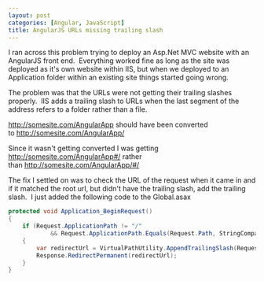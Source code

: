 ```yaml
---
layout: post
categories: [Angular, JavaScript]
title: AngularJS URLs missing trailing slash
---
```

I ran across this problem trying to deploy an Asp.Net MVC website with an AngularJS front end. &nbsp;Everything worked fine as long as the site was deployed as it's own website within IIS, but when we deployed to an Application folder within an existing site things started going wrong.

The problem was that the URLs were not getting their trailing slashes properly. &nbsp;IIS adds a trailing slash&nbsp;to URLs when the last segment of the address refers to a folder rather than a file.
<!--more-->

<a href="http://somesite.com/AngularApp">http://somesite.com/AngularApp</a> should have been converted to&nbsp;<a href="http://somesite.com/AngularApp/">http://somesite.com/AngularApp/</a>

Since it wasn't getting converted I was getting <a href="http://somesite.com/AngularApp#/">http://somesite.com/AngularApp#/</a> rather than&nbsp;<a href="http://somesite.com/AngularApp/#/">http://somesite.com/AngularApp/#/</a>

The fix I settled on was to check the URL of the request when it came in and if it matched the root url, but didn't have the trailing slash, add the trailing slash. &nbsp;I just added the following code to the Global.asax

~~~ csharp
protected void Application_BeginRequest()
{
    if (Request.ApplicationPath != "/" 
            && Request.ApplicationPath.Equals(Request.Path, StringComparison.CurrentCultureIgnoreCase))
    {
        var redirectUrl = VirtualPathUtility.AppendTrailingSlash(Request.ApplicationPath);
        Response.RedirectPermanent(redirectUrl);
    }
}
~~~

